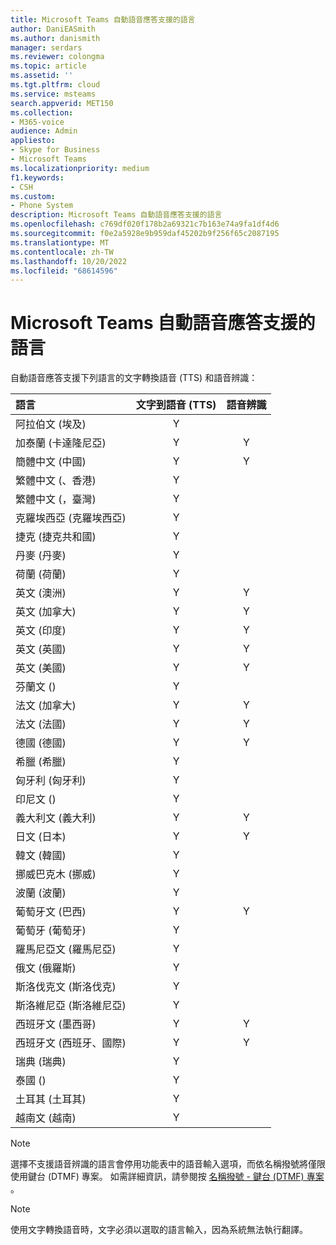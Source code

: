 ```yaml
---
title: Microsoft Teams 自動語音應答支援的語言
author: DaniEASmith
ms.author: danismith
manager: serdars
ms.reviewer: colongma
ms.topic: article
ms.assetid: ''
ms.tgt.pltfrm: cloud
ms.service: msteams
search.appverid: MET150
ms.collection:
- M365-voice
audience: Admin
appliesto:
- Skype for Business
- Microsoft Teams
ms.localizationpriority: medium
f1.keywords:
- CSH
ms.custom:
- Phone System
description: Microsoft Teams 自動語音應答支援的語言
ms.openlocfilehash: c769df020f178b2a69321c7b163e74a9fa1df4d6
ms.sourcegitcommit: f0e2a5928e9b959daf45202b9f256f65c2087195
ms.translationtype: MT
ms.contentlocale: zh-TW
ms.lasthandoff: 10/20/2022
ms.locfileid: "68614596"
---
```

# <a name="microsoft-teams-auto-attendant-supported-languages"></a>Microsoft Teams 自動語音應答支援的語言

自動語音應答支援下列語言的文字轉換語音 (TTS) 和語音辨識：

|語言                                |文字到語音 (TTS)      |語音辨識                     |
|:---------------------------------------|:-----------------------:|:-------------------------------------:|
|阿拉伯文 (埃及)                           |Y                        |                                       |
|加泰蘭 (卡達隆尼亞)                        |Y                        |Y                                      |
|簡體中文 (中國)                |Y                        |Y                                      |
|繁體中文 (、香港)         |Y                        |                                       |
|繁體中文 (，臺灣)            |Y                        |                                       |
|克羅埃西亞 (克羅埃西亞)                       |Y                        |                                       |
|捷克 (捷克共和國)                   |Y                        |                                       |
|丹麥 (丹麥)                         |Y                        |                                       |
|荷蘭 (荷蘭)                      |Y                        |                                       |
|英文 (澳洲)                      |Y                        |Y                                      |
|英文 (加拿大)                         |Y                        |Y                                      |
|英文 (印度)                          |Y                        |Y                                      |
|英文 (英國)                 |Y                        |Y                                      |
|英文 (美國)                  |Y                        |Y                                      |
|芬蘭文 ()                        |Y                        |                                       |
|法文 (加拿大)                          |Y                        |Y                                      |
|法文 (法國)                          |Y                        |Y                                      |
|德國 (德國)                         |Y                        |Y                                      |
|希臘 (希臘)                           |Y                        |                                       |
|匈牙利 (匈牙利)                      |Y                        |                                       |
|印尼文 ()                   |Y                        |                                       |
|義大利文 (義大利)                          |Y                        |Y                                      |
|日文 (日本)                         |Y                        |Y                                      |
|韓文 (韓國)                           |Y                        |                                       |
|挪威巴克木 (挪威)                |Y                        |                                       |
|波蘭 (波蘭)                          |Y                        |                                       |
|葡萄牙文 (巴西)                      |Y                        |Y                                      |
|葡萄牙 (葡萄牙)                    |Y                        |                                       |
|羅馬尼亞文 (羅馬尼亞)                       |Y                        |                                       |
|俄文 (俄羅斯)                         |Y                        |                                       |
|斯洛伐克文 (斯洛伐克)                        |Y                        |                                       |
|斯洛維尼亞 (斯洛維尼亞)                     |Y                        |                                       |
|西班牙文 (墨西哥)                         |Y                        |Y                                      |
|西班牙文 (西班牙、國際)           |Y                        |Y                                      |
|瑞典 (瑞典)                         |Y                        |                                       |
|泰國 ()                          |Y                        |                                       |
|土耳其 (土耳其)                         |Y                        |                                       |
|越南文 (越南)                     |Y                        |                                       |

> [!NOTE]
> 選擇不支援語音辨識的語言會停用功能表中的語音輸入選項，而依名稱撥號將僅限使用鍵台 (DTMF) 專案。 如需詳細資訊，請參閱按 [名稱撥號 - 鍵台 (DTMF) 專案](dial-voice-reference.md#dial-by-name---keypad-dtmf-entry) 。

> [!NOTE]
> 使用文字轉換語音時，文字必須以選取的語言輸入，因為系統無法執行翻譯。
